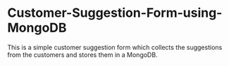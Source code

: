 # Customer-Suggestion-Form-using-MongoDB
This is a simple customer suggestion form which collects the suggestions from the customers and stores them in a MongoDB.
